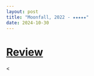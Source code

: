 ```yaml
---
layout: post
title: "Moonfall, 2022 - ★★★★★"
date: 2024-10-30
---
```


# [Review](https://letterboxd.com/pavlesap/film/moonfall/)

<
